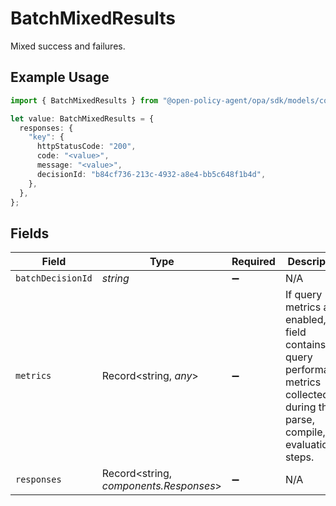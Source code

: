 # BatchMixedResults

Mixed success and failures.

## Example Usage

```typescript
import { BatchMixedResults } from "@open-policy-agent/opa/sdk/models/components";

let value: BatchMixedResults = {
  responses: {
    "key": {
      httpStatusCode: "200",
      code: "<value>",
      message: "<value>",
      decisionId: "b84cf736-213c-4932-a8e4-bb5c648f1b4d",
    },
  },
};
```

## Fields

| Field                                                                                                                                  | Type                                                                                                                                   | Required                                                                                                                               | Description                                                                                                                            |
| -------------------------------------------------------------------------------------------------------------------------------------- | -------------------------------------------------------------------------------------------------------------------------------------- | -------------------------------------------------------------------------------------------------------------------------------------- | -------------------------------------------------------------------------------------------------------------------------------------- |
| `batchDecisionId`                                                                                                                      | *string*                                                                                                                               | :heavy_minus_sign:                                                                                                                     | N/A                                                                                                                                    |
| `metrics`                                                                                                                              | Record<string, *any*>                                                                                                                  | :heavy_minus_sign:                                                                                                                     | If query metrics are enabled, this field contains query performance metrics collected during the parse, compile, and evaluation steps. |
| `responses`                                                                                                                            | Record<string, *components.Responses*>                                                                                                 | :heavy_minus_sign:                                                                                                                     | N/A                                                                                                                                    |